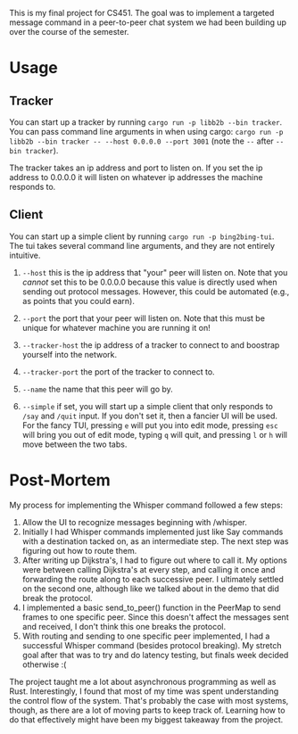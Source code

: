This is my final project for CS451. The goal was to implement a targeted message command in a peer-to-peer chat system we had been building up over the course of the semester.

# Usage

## Tracker

You can start up a tracker by running `cargo run -p libb2b --bin tracker`.
You can pass command line arguments in when using cargo: `cargo run -p libb2b --bin tracker -- --host 0.0.0.0 --port 3001` (note the `--` after `--bin tracker`).

The tracker takes an ip address and port to listen on.
If you set the ip address to 0.0.0.0 it will listen on whatever ip addresses the machine responds to.

## Client

You can start up a simple client by running `cargo run -p bing2bing-tui`.
The tui takes several command line arguments, and they are not entirely intuitive.

1. `--host` this is the ip address that "your" peer will listen on.
Note that you *cannot* set this to be 0.0.0.0 because this value is directly used when sending out protocol messages. However, this could be automated (e.g., as points that you could earn).

2. `--port` the port that your peer will listen on. Note that this must be unique for whatever machine you are running it on!

3. `--tracker-host` the ip address of a tracker to connect to and boostrap yourself into the network.

4. `--tracker-port` the port of the tracker to connect to.

5. `--name` the name that this peer will go by.

6. `--simple` if set, you will start up a simple client that only responds to `/say` and `/quit` input. If you don't set it, then a fancier UI will be used. For the fancy TUI, pressing `e` will put you into edit mode, pressing `esc` will bring you out of edit mode, typing `q` will quit, and pressing `l` or `h` will move between the two tabs.

# Post-Mortem

My process for implementing the Whisper command followed a few steps:

1) Allow the UI to recognize messages beginning with /whisper.
2) Initially I had Whisper commands implemented just like Say commands with a destination tacked on, as an intermediate step. The next step was figuring out how to route them.
3) After writing up Dijkstra's, I had to figure out where to call it. My options were between calling Dijkstra's at every step, and calling it once and forwarding the route along to each successive peer. I ultimately settled on the second one, although like we talked about in the demo that did break the protocol.
4) I implemented a basic send_to_peer() function in the PeerMap to send frames to one specific peer. Since this doesn't affect the messages sent and received, I don't think this one breaks the protocol.
5) With routing and sending to one specific peer implemented, I had a successful Whisper command (besides protocol breaking). My stretch goal after that was to try and do latency testing, but finals week decided otherwise :(

The project taught me a lot about asynchronous programming as well as Rust. Interestingly, I found that most of my time was spent understanding the control flow of the system. That's probably the case with most systems, though, as there are a lot of moving parts to keep track of. Learning how to do that effectively might have been my biggest takeaway from the project.
